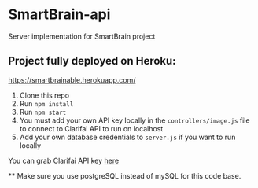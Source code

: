 # SmartBrain-api 
Server implementation for SmartBrain project

## Project fully deployed on Heroku:
https://smartbrainable.herokuapp.com/

1. Clone this repo
2. Run `npm install`
3. Run `npm start`
4. You must add your own API key locally in the `controllers/image.js` file to connect to Clarifai API to run on localhost
5. Add your own database credentials to `server.js` if you want to run locally

You can grab Clarifai API key [here](https://www.clarifai.com/)

** Make sure you use postgreSQL instead of mySQL for this code base.
